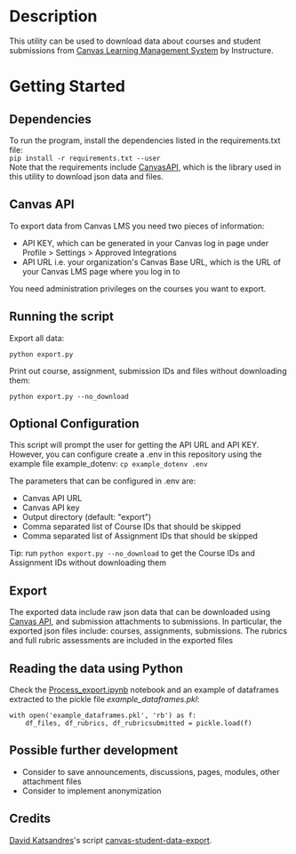 # Description
This utility can be used to download data about courses and student submissions from [Canvas Learning Management System](https://www.instructure.com/canvas/) by Instructure.  


# Getting Started
## Dependencies
To run the program, install the dependencies listed in the requirements.txt file:  
`pip install -r requirements.txt --user`  
Note that the requirements include [CanvasAPI](https://github.com/ucfopen/canvasapi), which is the library used in this utility to download json data and files.  

## Canvas API
To export data from Canvas LMS you need two pieces of information: 
* API KEY, which can be generated in your Canvas log in page under Profile > Settings > Approved Integrations
* API URL i.e. your organization's Canvas Base URL, which is the URL of your Canvas LMS page where you log in to

You need administration privileges on the courses you want to export. 

## Running the script

Export all data:  

`python export.py`

Print out course, assignment, submission IDs and files without downloading them:  

`python export.py --no_download`

## Optional Configuration
This script will prompt the user for getting the API URL and API KEY. 
However, you can configure create a .env in this repository using the example file example_dotenv:
`cp example_dotenv .env`

The parameters that can be configured in .env are:
- Canvas API URL
- Canvas API key
- Output directory (default: "export")
- Comma separated list of Course IDs that should be skipped
- Comma separated list of Assignment IDs that should be skipped

Tip: run `python export.py --no_download` to get the Course IDs and Assignment IDs without downloading them

## Export
The exported data include raw json data that can be downloaded using [Canvas API](https://canvasapi.readthedocs.io/en/latest/index.html), and submission attachments to submissions. 
In particular, the exported json files include: courses, assignments, submissions. The rubrics and full rubric assessments are included in the exported files

## Reading the data using Python
Check the [Process_export.ipynb](https://github.com/aless80/canvas-lms-data-export/blob/master/Process_export.ipynb) notebook and an example of dataframes extracted to the pickle file *example_dataframes.pkl*:
```
with open('example_dataframes.pkl', 'rb') as f: 
	df_files, df_rubrics, df_rubricsubmitted = pickle.load(f)
```

## Possible further development
* Consider to save announcements, discussions, pages, modules, other attachment files
* Consider to implement anonymization

## Credits
[David Katsandres](https://github.com/davekats)'s script [canvas-student-data-export](https://github.com/davekats/canvas-student-data-export). 
